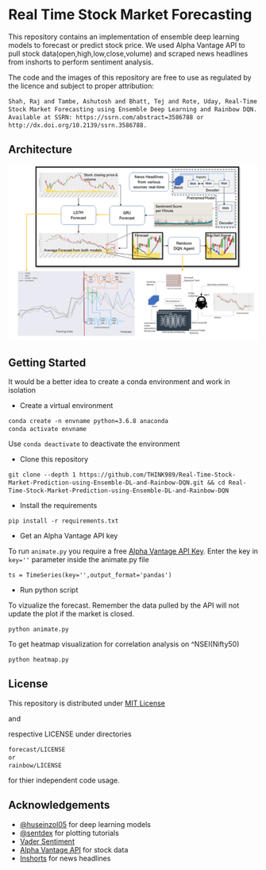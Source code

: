 # Real Time Stock Market Forecasting

This repository contains an implementation of ensemble deep learning models to forecast or predict stock price. We used Alpha Vantage 
API to pull stock data(open,high,low,close,volume) and scraped news headlines from inshorts to perform sentiment analysis.

The code and the images of this repository are free to use as regulated by the licence and subject to proper attribution:
```
Shah, Raj and Tambe, Ashutosh and Bhatt, Tej and Rote, Uday, Real-Time Stock Market Forecasting using Ensemble Deep Learning and Rainbow DQN. 
Available at SSRN: https://ssrn.com/abstract=3586788 or http://dx.doi.org/10.2139/ssrn.3586788.
```
## Architecture
![](imgs/arch.PNG)


## Getting Started

It would be a better idea to create a conda environment and work in isolation 

- Create a virtual environment
```
conda create -n envname python=3.6.8 anaconda 
conda activate envname
```
Use ```conda deactivate``` to deactivate the environment
- Clone this repository
```
git clone --depth 1 https://github.com/THINK989/Real-Time-Stock-Market-Prediction-using-Ensemble-DL-and-Rainbow-DQN.git && cd Real-Time-Stock-Market-Prediction-using-Ensemble-DL-and-Rainbow-DQN
```
- Install the requirements
```
pip install -r requirements.txt
```
- Get an Alpha Vantage API key

To run ```animate.py``` you require a free [Alpha Vantage API Key](https://www.alphavantage.co/support/#api-key). 
Enter the key in ```key=''``` parameter inside the animate.py file 
``` 
ts = TimeSeries(key='',output_format='pandas')
```
- Run python script

To vizualize the forecast. Remember the data pulled by the API will not update the plot if the market is closed. 
```
python animate.py
```
To get heatmap visualization for correlation analysis on ^NSEI(Nifty50)
```
python heatmap.py
```

## License 

This repository is distributed under [MIT License](LICENSE)

and 

respective LICENSE under directories
```
forecast/LICENSE
or 
rainbow/LICENSE
```
for thier independent code usage. 

## Acknowledgements

- [@huseinzol05](https://github.com/huseinzol05/) for deep learning models
- [@sentdex](https://www.youtube.com/channel/UCfzlCWGWYyIQ0aLC5w48gBQ) for plotting tutorials
- [Vader Sentiment](https://github.com/cjhutto/vaderSentiment)
- [Alpha Vantage API](https://www.alphavantage.co/) for stock data
- [Inshorts](inshorts.com) for news headlines



























